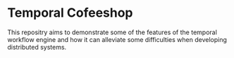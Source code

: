 # Temporal Cofeeshop

This repositry aims to demonstrate some of the features of the temporal workflow engine and how it can alleviate some difficulties when developing distributed systems.
